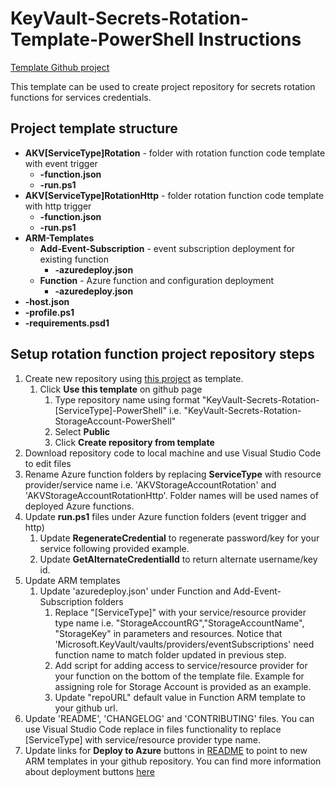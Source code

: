# KeyVault-Secrets-Rotation-Template-PowerShell Instructions

[Template Github project](https://github.com/Azure/KeyVault-Secrets-Rotation-Template-PowerShell)

This template can be used to create project repository for secrets rotation functions for services credentials.

## Project template structure

* **AKV[ServiceType]Rotation** - folder with rotation function code template with event trigger
    * **-function.json**
    * **-run.ps1**
* **AKV[ServiceType]RotationHttp** - folder rotation function code template with http trigger
    * **-function.json**
    * **-run.ps1**
* **ARM-Templates**
    * **Add-Event-Subscription** - event subscription deployment for existing function
        * **-azuredeploy.json**
    * **Function** - Azure function and configuration deployment
        * **-azuredeploy.json**
* **-host.json**
* **-profile.ps1**
* **-requirements.psd1**

## Setup rotation function project repository steps

1. Create new repository using [this project](https://github.com/Azure/KeyVault-Secrets-Rotation-Template-PowerShell/) as template. 
    1. Click **Use this template** on github page
        1. Type repository name using format "KeyVault-Secrets-Rotation-[ServiceType]-PowerShell" i.e. "KeyVault-Secrets-Rotation-StorageAccount-PowerShell"
        1. Select **Public**
        1. Click **Create repository from template**
1. Download repository code to local machine and use Visual Studio Code to edit files
1. Rename Azure function folders by replacing **ServiceType** with resource provider/service name i.e. 'AKVStorageAccountRotation' and 'AKVStorageAccountRotationHttp'. Folder names will be used names of deployed Azure functions.
1.  Update **run.ps1** files under Azure function folders (event trigger and http)
    1.  Update **RegenerateCredential** to regenerate password/key for your service following provided example.
    1. Update **GetAlternateCredentialId** to return alternate username/key id.
1. Update ARM templates
    1. Update 'azuredeploy.json' under Function and Add-Event-Subscription folders
        1. Replace "[ServiceType]" with your service/resource provider type name i.e. "StorageAccountRG","StorageAccountName", "StorageKey" in parameters and resources. Notice that 'Microsoft.KeyVault/vaults/providers/eventSubscriptions' need function name to match folder updated in previous step.
	    1. Add script for adding access to service/resource provider for your function on the bottom of the template file. Example for assigning role for Storage Account is provided as an example.
        1. Update "repoURL" default value in Function ARM template to your github url.
1. Update 'README', 'CHANGELOG' and 'CONTRIBUTING' files. You can use Visual Studio Code replace in files functionality to replace [ServiceType] with service/resource provider type name.
1. Update links for **Deploy to Azure** buttons in [README](./ARM-Templates/README.md) to point to new ARM templates in your github repository. You can find more information about deployment buttons [here](https://docs.microsoft.com/azure/azure-resource-manager/templates/deploy-to-azure-button)

    


